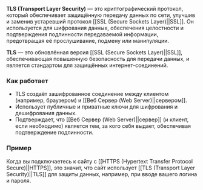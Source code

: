 **TLS (Transport Layer Security)** — это криптографический протокол, который обеспечивает защищённую передачу данных по сети, улучшив и заменив устаревший протокол [[SSL (Secure Sockets Layer)||SSL]]. Он используется для шифрования данных, обеспечения целостности и подтверждения подлинности передаваемой информации, предотвращая её прослушивание, подмену или манипуляции.

**TLS** — это обновлённая версия [[SSL (Secure Sockets Layer)||SSL]], обеспечивающая повышенную безопасность для передачи данных, и является стандартом для защищённых интернет-соединений.


### Как работает

- TLS создаёт зашифрованное соединение между клиентом (например, браузером) и [[Веб Сервер (Web Server)||сервером]].
- Использует публичные и приватные ключи для шифрования и дешифрования данных.
- Подтверждает, что [[Веб Сервер (Web Server)||сервер]] (и клиент, если необходимо) является тем, за кого себя выдает, обеспечивая подтверждение подлинности.


### Пример

Когда вы подключаетесь к сайту с [[HTTPS (Hypertext Transfer Protocol Secure)||HTTPS]], это значит, что сайт использует [[TLS (Transport Layer Security)||TLS]] для защиты данных, например, при вводе вашего логина и пароля.